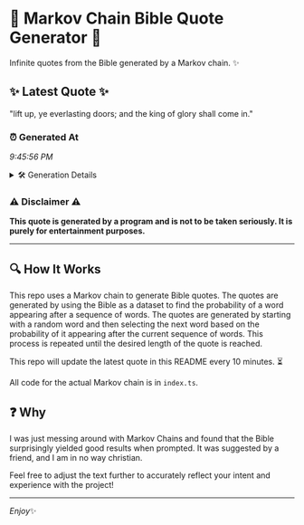 # 📖 Markov Chain Bible Quote Generator 📖

Infinite quotes from the Bible generated by a Markov chain. ✨

## ✨ Latest Quote ✨
"lift up, ye everlasting doors; and the king of glory shall come in."

### ⏰ Generated At
*9:45:56 PM*

<details>
    <summary>🛠️ Generation Details</summary>
    <p>
        <strong>🌱 Seed:</strong> lift<br>
        <strong>🔄 Iterations:</strong> 12<br>
        <strong>📜 Context History:</strong><br>[ lift ]: up,<br>[ lift, up, ]: ye<br>[ lift, up,, ye ]: everlasting<br>[ lift, up,, ye, everlasting ]: doors;<br>[ lift, up,, ye, everlasting, doors; ]: and<br>[ lift, up,, ye, everlasting, doors;, and ]: the<br>[ up,, ye, everlasting, doors;, and, the ]: king<br>[ ye, everlasting, doors;, and, the, king ]: of<br>[ everlasting, doors;, and, the, king, of ]: glory<br>[ doors;, and, the, king, of, glory ]: shall<br>[ and, the, king, of, glory, shall ]: come<br>[ the, king, of, glory, shall, come ]: in.<br>
    </p>
</details>

### ⚠️ Disclaimer ⚠️
**This quote is generated by a program and is not to be taken seriously. It is purely for entertainment purposes.**

---

## 🔍 How It Works

This repo uses a Markov chain to generate Bible quotes. The quotes are generated by using the Bible as a dataset to find the probability of a word appearing after a sequence of words. The quotes are generated by starting with a random word and then selecting the next word based on the probability of it appearing after the current sequence of words. This process is repeated until the desired length of the quote is reached.

This repo will update the latest quote in this README every 10 minutes. ⏳

All code for the actual Markov chain is in `index.ts`.

## ❓ Why

I was just messing around with Markov Chains and found that the Bible surprisingly yielded good results when prompted. 
It was suggested by a friend, and I am in no way christian.

Feel free to adjust the text further to accurately reflect your intent and experience with the project!

---

*Enjoy*✨
